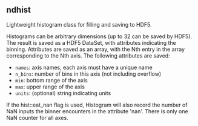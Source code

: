 ## ndhist

Lightweight histogram class for filling and saving to HDF5.

Histograms can be arbitrary dimensions (up to 32 can be saved by 
HDF5). The result is saved as a HDF5 DataSet, with attributes 
indicating the binning. Attributes are saved as an array, with the 
Nth entry in the array corresponding to the Nth axis. The following
attributes are saved: 

- `names`: axis names, each axis must have a unique name
- `n_bins`: number of bins in this axis (not including overflow)
- `min`: bottom range of the axis
- `max`: upper range of the axis
- `units`: (optional) string indicating units

If the hist::eat_nan flag is used, Histogram will also record the number
of NaN inputs the binner encounters in the attribute 'nan'. 
There is only one NaN counter for all axes. 
